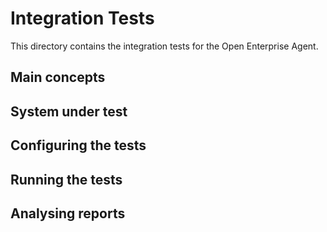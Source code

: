 # Integration Tests

This directory contains the integration tests for the Open Enterprise Agent.

## Main concepts

## System under test

## Configuring the tests

## Running the tests

## Analysing reports

